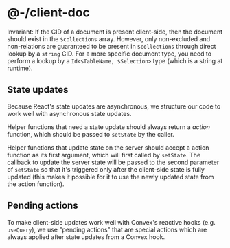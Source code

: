 # @-/client-doc

Invariant: If the CID of a document is present client-side, then the document should exist in the `$collections` array. However, only non-excluded and non-relations are guaranteed to be present in `$collections` through direct lookup by a `string` CID. For a more specific document type, you need to perform a lookup by a `Id<$TableName, $Selection>` type (which is a string at runtime).

## State updates

Because React's state updates are asynchronous, we structure our code to work well with asynchronous state updates.

Helper functions that need a state update should always return a _action_ function, which should be passed to `setState` by the caller.

Helper functions that update state on the server should accept a action function as its first argument, which will first called by `setState`. The callback to update the server state will be passed to the second parameter of `setState` so that it's triggered only after the client-side state is fully updated (this makes it possible for it to use the newly updated state from the action function).

## Pending actions

To make client-side updates work well with Convex's reactive hooks (e.g. `useQuery`), we use "pending actions" that are special actions which are always applied after state updates from a Convex hook.
